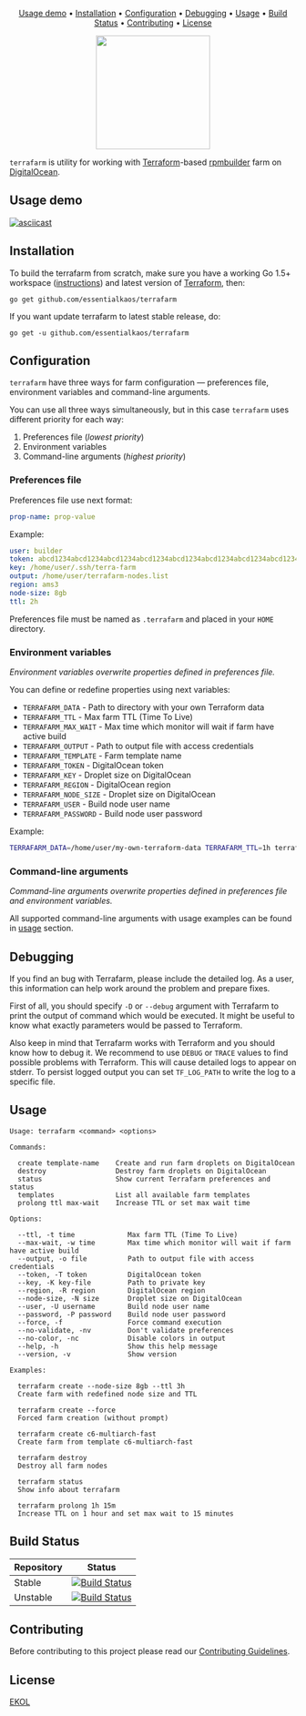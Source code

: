 <p align="center"><a href="#usage-demo">Usage demo</a> • <a href="#installation">Installation</a> • <a href="#configuration">Configuration</a> • <a href="#debugging">Debugging</a> • <a href="#usage">Usage</a> • <a href="#build-status">Build Status</a> • <a href="#contributing">Contributing</a> • <a href="#license">License</a></p>

<p align="center">
<img width="200" height="200" src="https://essentialkaos.com/github/terrafarm.png"/>
</p>

`terrafarm` is utility for working with [Terraform](https://www.terraform.io)-based [rpmbuilder](https://github.com/essentialkaos/rpmbuilder) farm on [DigitalOcean](https://www.digitalocean.com).

## Usage demo

[![asciicast](https://essentialkaos.com/github/terrafarm-090.gif)](https://asciinema.org/a/80933)

## Installation

To build the terrafarm from scratch, make sure you have a working Go 1.5+ workspace ([instructions](https://golang.org/doc/install)) and latest version of [Terraform](https://www.terraform.io/downloads.html), then:

```
go get github.com/essentialkaos/terrafarm
```

If you want update terrafarm to latest stable release, do:

```
go get -u github.com/essentialkaos/terrafarm
```

## Configuration

`terrafarm` have three ways for farm configuration — preferences file, environment variables and command-line arguments.

You can use all three ways simultaneously, but in this case `terrafarm` uses different priority for each way:

1. Preferences file (_lowest priority_)
2. Environment variables
3. Command-line arguments (_highest priority_)

### Preferences file

Preferences file use next format:

```yaml
prop-name: prop-value
```

Example:

```yaml
user: builder
token: abcd1234abcd1234abcd1234abcd1234abcd1234abcd1234abcd1234abcd1234
key: /home/user/.ssh/terra-farm
output: /home/user/terrafarm-nodes.list
region: ams3
node-size: 8gb
ttl: 2h
```

Preferences file must be named as `.terrafarm` and placed in your `HOME` directory.

### Environment variables

_Environment variables overwrite properties defined in preferences file._

You can define or redefine properties using next variables:

* `TERRAFARM_DATA` - Path to directory with your own Terraform data
* `TERRAFARM_TTL` - Max farm TTL (Time To Live)
* `TERRAFARM_MAX_WAIT` - Max time which monitor will wait if farm have active build
* `TERRAFARM_OUTPUT` - Path to output file with access credentials
* `TERRAFARM_TEMPLATE` - Farm template name
* `TERRAFARM_TOKEN` - DigitalOcean token
* `TERRAFARM_KEY` - Droplet size on DigitalOcean
* `TERRAFARM_REGION` - DigitalOcean region
* `TERRAFARM_NODE_SIZE` - Droplet size on DigitalOcean
* `TERRAFARM_USER` - Build node user name
* `TERRAFARM_PASSWORD` - Build node user password

Example:

```bash
TERRAFARM_DATA=/home/user/my-own-terraform-data TERRAFARM_TTL=1h terrafarm create
```

### Command-line arguments

_Command-line arguments overwrite properties defined in preferences file and environment variables._

All supported command-line arguments with usage examples can be found in [usage](#usage) section.

## Debugging

If you find an bug with Terrafarm, please include the detailed log. As a user, this information can help work around the problem and prepare fixes. 

First of all, you should specify `-D` or `--debug` argument with Terrafarm to print the output of command which would be executed. It might be useful to know what exactly parameters would be passed to Terraform.

Also keep in mind that Terrafarm works with Terraform and you should know how to debug it. We recommend to use `DEBUG` or `TRACE` values to find possible problems with Terraform. This will cause detailed logs to appear on stderr. To persist logged output you can set `TF_LOG_PATH` to write the log to a specific file.

## Usage

```
Usage: terrafarm <command> <options>

Commands:

  create template-name    Create and run farm droplets on DigitalOcean
  destroy                 Destroy farm droplets on DigitalOcean
  status                  Show current Terrafarm preferences and status
  templates               List all available farm templates
  prolong ttl max-wait    Increase TTL or set max wait time

Options:

  --ttl, -t time             Max farm TTL (Time To Live)
  --max-wait, -w time        Max time which monitor will wait if farm have active build
  --output, -o file          Path to output file with access credentials
  --token, -T token          DigitalOcean token
  --key, -K key-file         Path to private key
  --region, -R region        DigitalOcean region
  --node-size, -N size       Droplet size on DigitalOcean
  --user, -U username        Build node user name
  --password, -P password    Build node user password
  --force, -f                Force command execution
  --no-validate, -nv         Don't validate preferences
  --no-color, -nc            Disable colors in output
  --help, -h                 Show this help message
  --version, -v              Show version

Examples:

  terrafarm create --node-size 8gb --ttl 3h
  Create farm with redefined node size and TTL

  terrafarm create --force
  Forced farm creation (without prompt)

  terrafarm create c6-multiarch-fast
  Create farm from template c6-multiarch-fast

  terrafarm destroy
  Destroy all farm nodes

  terrafarm status
  Show info about terrafarm

  terrafarm prolong 1h 15m
  Increase TTL on 1 hour and set max wait to 15 minutes

```

## Build Status

| Repository | Status |
|------------|--------|
| Stable | [![Build Status](https://travis-ci.org/essentialkaos/terrafarm.svg?branch=master)](https://travis-ci.org/essentialkaos/terrafarm) |
| Unstable | [![Build Status](https://travis-ci.org/essentialkaos/terrafarm.svg?branch=develop)](https://travis-ci.org/essentialkaos/terrafarm) |

## Contributing

Before contributing to this project please read our [Contributing Guidelines](https://github.com/essentialkaos/contributing-guidelines#contributing-guidelines).

## License

[EKOL](https://essentialkaos.com/ekol)
